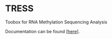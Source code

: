 # TRESS
Toobox for RNA Methylation Sequencing Analysis

Documentation can be found [[here]]( https://github.com/ZhenxingGuo0015/TRESS/main/TRESS.md).

